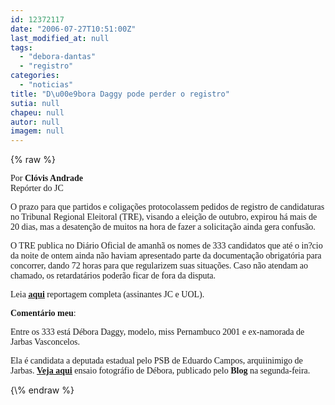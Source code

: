 ```yaml
---
id: 12372117
date: "2006-07-27T10:51:00Z"
last_modified_at: null
tags:
  - "debora-dantas"
  - "registro"
categories:
  - "noticias"
title: "D\u00e9bora Daggy pode perder o registro"
sutia: null
chapeu: null
autor: null
imagem: null
---
```

{\% raw %}
<p><P><FONT face=Verdana>Por <STRONG>Clóvis Andrade</STRONG><BR>Repórter do JC</FONT> </p>
<p><P><FONT face=Verdana>O prazo para que partidos e coligações protocolassem pedidos de registro de candidaturas no Tribunal Regional Eleitoral (TRE), visando a eleição de outubro, expirou há mais de 20 dias, mas a desatenção de muitos na hora de fazer a solicitação ainda gera confusão. </FONT></p>
<p><P><FONT face=Verdana>O TRE publica no Diário Oficial de amanhã os nomes de 333 candidatos que até o in?cio da noite de ontem ainda não haviam apresentado parte da documentação obrigatória para concorrer, dando 72 horas para que regularizem suas situações. Caso não atendam ao chamado, os retardatários poderão ficar de fora da disputa.</FONT> </p>
<p><P><FONT face=Verdana>Leia <STRONG><U><A href=\"https://www.jc.com.br/\" target=_blank>aqui</A></U></STRONG> reportagem completa (assinantes JC e UOL).</FONT> </p>
<p><P><FONT face=Verdana><STRONG>Comentário meu</STRONG>:</FONT> </p>
<p><P><FONT face=Verdana>Entre os 333 está Débora Daggy, modelo, miss Pernambuco 2001 e ex-namorada de Jarbas Vasconcelos. </FONT></p>
<p><P><FONT face=Verdana>Ela é candidata a deputada estadual pelo PSB de Eduardo Campos, arquiinimigo de Jarbas. <STRONG><U><A href=\"https://jc3.uol.com.br/blogs/jc/2006/07/24/index.php#248\">Veja aqui</A></U></STRONG> ensaio fotográfio de Débora, publicado pelo <STRONG>Blog </STRONG>na segunda-feira.</FONT></P> </p>
{\% endraw %}